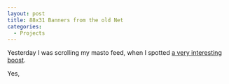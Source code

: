 ```yaml
---
layout: post
title: 88x31 Banners from the old Net
categories:
  - Projects
---
```



Yesterday I was scrolling my  masto feed, when I spotted [a very interesting boost](https://kolektiva.social/@booters/112039018979714833).

Yes, 

